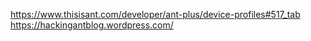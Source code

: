 https://www.thisisant.com/developer/ant-plus/device-profiles#517_tab
https://hackingantblog.wordpress.com/